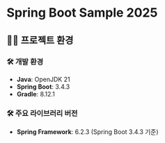 # Spring Boot Sample 2025

## 🧑‍💻 프로젝트 환경
### 🛠️ 개발 환경
- **Java**: OpenJDK 21
- **Spring Boot**: 3.4.3
- **Gradle**: 8.12.1

### 🛠️ 주요 라이브러리 버전
- **Spring Framework**: 6.2.3 (Spring Boot 3.4.3 기준)